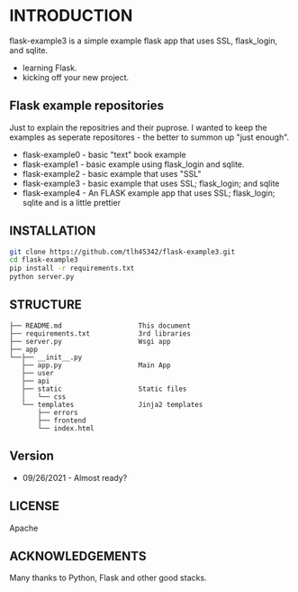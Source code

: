 # INTRODUCTION

flask-example3 is a simple example flask app that uses SSL, flask_login, and sqlite. 

- learning Flask.
- kicking off your new project.


## Flask example repositories

Just to explain the repositries and their puprose.  I wanted to keep the examples as seperate repositores - the better to summon up "just enough".

- flask-example0 - basic "text" book example
- flask-example1 - basic example using flask_login and sqlite.
- flask-example2 - basic example that uses "SSL"
- flask-example3 - basic example that uses SSL; flask_login; and sqlite
- flask-example4 - An FLASK example app that uses SSL; flask_login; sqlite and is a little prettier

## INSTALLATION

```bash
git clone https://github.com/tlh45342/flask-example3.git
cd flask-example3
pip install -r requirements.txt
python server.py
```

## STRUCTURE

    ├── README.md                   This document
    ├── requirements.txt            3rd libraries
    ├── server.py                   Wsgi app
    ├── app
    └──├── __init__.py
       ├── app.py                   Main App
       ├── user
       ├── api
       ├── static                   Static files
       │   └── css
       └── templates                Jinja2 templates
           ├── errors
           ├── frontend
           └── index.html
 
## Version

- 09/26/2021 - Almost ready?

## LICENSE

Apache

## ACKNOWLEDGEMENTS

Many thanks to Python, Flask and other good stacks.
